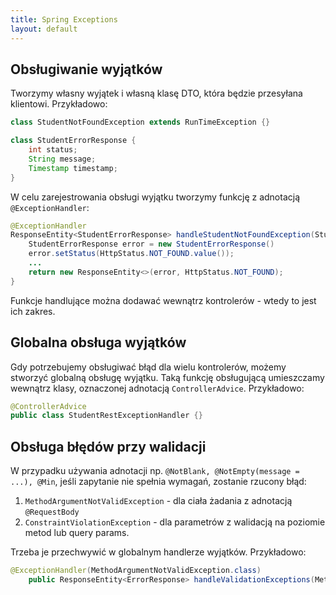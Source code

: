 ```yaml
---
title: Spring Exceptions
layout: default
---
```


## Obsługiwanie wyjątków

Tworzymy własny wyjątek i własną klasę DTO, która będzie przesyłana klientowi. Przykładowo:

```java
class StudentNotFoundException extends RunTimeException {}

class StudentErrorResponse {
    int status;
    String message;
    Timestamp timestamp;
}
```

W celu zarejestrowania obsługi wyjątku tworzymy funkcję z adnotacją `@ExceptionHandler`:
```java
@ExceptionHandler
ResponseEntity<StudentErrorResponse> handleStudentNotFoundException(StudentNotFoundException ex) {
    StudentErrorResponse error = new StudentErrorResponse()
    error.setStatus(HttpStatus.NOT_FOUND.value());
    ... 
    return new ResponseEntity<>(error, HttpStatus.NOT_FOUND);
}
```

Funkcje handlujące można dodawać wewnątrz kontrolerów - wtedy to jest ich zakres. 

## Globalna obsługa wyjątków

Gdy potrzebujemy obsługiwać błąd dla wielu kontrolerów, możemy stworzyć globalną obsługę wyjątku. Taką funkcję obsługującą umieszczamy wewnątrz klasy, oznaczonej adnotacją `ControllerAdvice`. Przykładowo:
```java
@ControllerAdvice
public class StudentRestExceptionHandler {}
```

## Obsługa błędów przy walidacji 
W przypadku używania adnotacji np. `@NotBlank, @NotEmpty(message = ...), @Min`, jeśli zapytanie nie spełnia wymagań, zostanie rzucony błąd: 

1. `MethodArgumentNotValidException` - dla ciała żadania z adnotacją `@RequestBody`
2. `ConstraintViolationException` - dla parametrów z walidacją na poziomie metod lub query params. 

Trzeba je przechwywić w globalnym handlerze wyjątków. Przykładowo:
```java
@ExceptionHandler(MethodArgumentNotValidException.class)
    public ResponseEntity<ErrorResponse> handleValidationExceptions(MethodArgumentNotValidException ex) {}
```